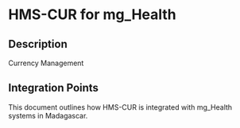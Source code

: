 # HMS-CUR for mg_Health

## Description

Currency Management

## Integration Points

This document outlines how HMS-CUR is integrated with mg_Health systems in Madagascar.
